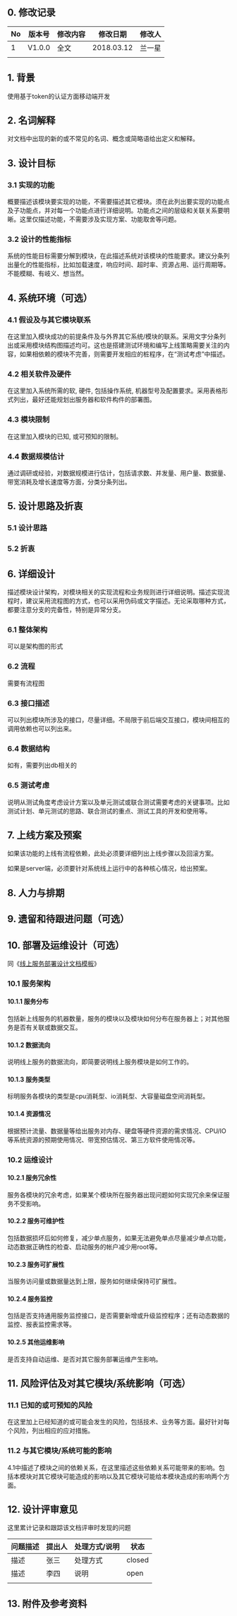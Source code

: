 ## 0. 修改记录

| No   | 版本号 | 修改内容 | 修改日期   | 修改人 |
| ---- | ------ | -------- | ---------- | ------ |
| 1    | V1.0.0 | 全文     | 2018.03.12 | 兰一星 |
|      |        |          |            |        |

## 1. 背景

使用基于token的认证方面移动端开发

## 2. 名词解释

对文档中出现的新的或不常见的名词、概念或简略语给出定义和解释。

## 3. 设计目标

### 3.1 实现的功能

概要描述该模块要实现的功能，不需要描述其它模块。须在此列出要实现的功能点及子功能点，并对每一个功能点进行详细说明。功能点之间的层级和关联关系要明晰。这里仅描述功能，不需要涉及实现方案、功能取舍等问题。

### 3.2 设计的性能指标

系统的性能目标需要分解到模块，在此描述系统对该模块的性能要求。建议分条列出量化的性能指标，比如加载速度，响应时间、超时率、资源占用、运行周期等。不能模糊、有岐义、想当然。

## 4. 系统环境（可选）

### 4.1 假设及与其它模块联系

在这里加入模块成功的前提条件及与外界其它系统/模块的联系。采用文字分条列出或采用模块结构图描述均可。这也是搭建测试环境和编写上线策略需要关注的内容，如果相依赖的模块不完善，则需要开发相应的桩程序，在“测试考虑”中描述。

### 4.2 相关软件及硬件

在这里加入系统所需的软, 硬件, 包括操作系统, 机器型号及配置要求。采用表格形式列出，最好还能规划出服务器和软件构件的部署图。

### 4.3 模块限制

在这里加入模块的已知, 或可预知的限制。

### 4.4 数据规模估计

通过调研或经验，对数据规模进行估计，包括请求数、并发量、用户量、数据量、带宽消耗及增长速度等方面，分类分条列出。

## 5. 设计思路及折衷

### 5.1 设计思路

### 5.2 折衷

## 6. 详细设计

描述模块设计架构，对模块相关的实现流程和业务规则进行详细说明。描述实现流程时，建议采用流程图的方式，也可以采用伪码或文字描述。无论采取哪种方式，都要注意分支的完备性，特别是异常分支。

### 6.1 整体架构

可以是架构图的形式

### 6.2 流程

需要有流程图

### 6.3 接口描述

可以列出模块所涉及的接口，尽量详细。不局限于前后端交互接口，模块间相互的调用依赖也可以列出来。

### 6.4 数据结构

如有，需要列出db相关的

### 6.5 测试考虑

说明从测试角度考虑设计方案以及单元测试或联合测试需要考虑的关键事项。比如测试计划、单元测试的思路、联合测试的重点、测试工具的开发和使用等。

## 7. 上线方案及预案

如果该功能的上线有流程依赖，此处必须要详细列出上线步骤以及回滚方案。

如果是server端，必须要针对系统线上运行中的各种核心情况，给出预案。

## 8. 人力与排期

## 9. 遗留和待跟进问题（可选）

## 10. 部署及运维设计（可选）

同《[线上服务部署设计文档模板](http://docs.babel.baidu.com/doc/6b312ad0-697d-4db5-a946-3961f1ea0c6d)》

### 10.1 服务架构

#### 10.1.1 服务分布

包括新上线服务的机器数量，服务的模块以及模块如何分布在服务器上；对其他服务是否有关联或数据交互。

#### 10.1.2 数据流向

说明线上服务的数据流向，即简要说明线上服务模块是如何工作的。

#### 10.1.3 服务类型

标明服务各模块的类型是cpu消耗型、io消耗型、大容量磁盘空间消耗型。

#### 10.1.4 资源情况

根据预计流量、数据量等给出服务对内存、硬盘等硬件资源的需求情况、CPU/IO等系统资源的预期使用情况、带宽预估情况、第三方软件使用情况等。

### 10.2 运维设计

#### 10.2.1 服务冗余性

服务各模块的冗余考虑，如果某个模块所在服务器出现问题如何实现冗余来保证服务不受影响。

#### 10.2.2 服务可维护性

包括数据损坏后如何修复，减少单点服务，如果无法避免单点尽量减少单点功能，动态数据正确性的检查、启动服务的帐户减少用root等。

#### 10.2.3 服务可扩展性

当服务访问量或数据量达到上限，服务如何继续保持可扩展性。

#### 10.2.4 服务监控

包括是否支持通用服务监控接口，是否需要新增或升级监控程序；还有动态数据的监控、报表监控需求等。

#### 10.2.5 其他运维影响

是否支持自动运维、是否对其它服务部署运维产生影响。

## 11. 风险评估及对其它模块/系统影响（可选）

### 11.1 已知的或可预知的风险

在这里加上已经知道的或可能会发生的风险，包括技术、业务等方面。最好针对每个风险，列出相应的应对措施。

### 11.2 与其它模块/系统可能的影响

4.1中描述了模块之间的依赖关系，在这里描述这些依赖关系可能带来的影响。包括本模块对其它模块可能造成的影响以及其它模块可能给本模块造成的影响两个方面。

## 12. 设计评审意见

这里累计记录和跟踪该文档评审时发现的问题

| 问题描述 | 提出人 | 处理方式/说明 | 状态   |
| -------- | ------ | ------------- | ------ |
| 描述     | 张三   | 处理方式      | closed |
| 描述     | 李四   | 说明          | open   |
|          |        |               |        |

## 13. 附件及参考资料
